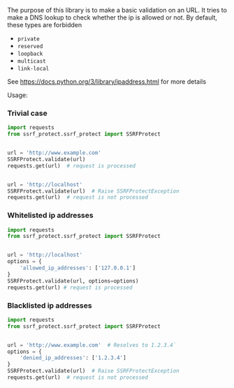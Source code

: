 The purpose of this library is to make a basic validation on an URL.
It tries to make a DNS lookup to check whether the ip is allowed or not.
By default, these types are forbidden
- `private` 
- `reserved`
- `loopback`
- `multicast`
- `link-local`
  
See https://docs.python.org/3/library/ipaddress.html for more details

Usage:

### Trivial case
```python
import requests
from ssrf_protect.ssrf_protect import SSRFProtect


url = 'http://www.example.com'
SSRFProtect.validate(url)
requests.get(url)  # request is processed


url = 'http://localhost'
SSRFProtect.validate(url)  # Raise SSRFProtectException
requests.get(url)  # request is not processed
``` 

### Whitelisted ip addresses
```python
import requests
from ssrf_protect.ssrf_protect import SSRFProtect


url = 'http://localhost'
options = {
    'allowed_ip_addresses': ['127.0.0.1']
}
SSRFProtect.validate(url, options=options)
requests.get(url) # request is processed
``` 

### Blacklisted ip addresses
```python
import requests
from ssrf_protect.ssrf_protect import SSRFProtect


url = 'http://www.example.com'  # Resolves to 1.2.3.4`
options = {
    'denied_ip_addresses': ['1.2.3.4']
}
SSRFProtect.validate(url)  # Raise SSRFProtectException
requests.get(url)  # request is not processed
``` 

